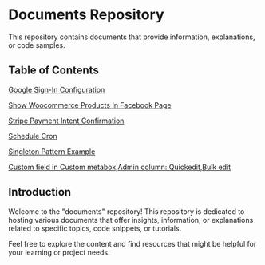 # Documents Repository

This repository contains documents that provide information, explanations, or code samples.

## Table of Contents

[Google Sign-In Configuration ](https://kripsmansi.github.io/blogs/Google-Sign-In-Configuration)

[Show Woocommerce Products In Facebook Page ](https://kripsmansi.github.io/blogs/display-woocommerce-products-as-posts-in-facebook)

[Stripe Payment Intent Confirmation ](https://kripsmansi.github.io/blogs/Stripe_Payment_Intent_Confirmation)

[Schedule Cron ](https://kripsmansi.github.io/blogs/schedule_cron)

[Singleton Pattern Example](https://kripsmansi.github.io/blogs/php-oop-singleton-pattern)

[Custom field in Custom metabox,Admin column: Quickedit,Bulk edit](https://kripsmansi.github.io/blogs/custom_field_in_quickedit_and_bulk_edit)


## Introduction

Welcome to the "documents" repository! This repository is dedicated to hosting various documents that offer insights, information, or explanations related to specific topics, code snippets, or tutorials.

Feel free to explore the content and find resources that might be helpful for your learning or project needs.



